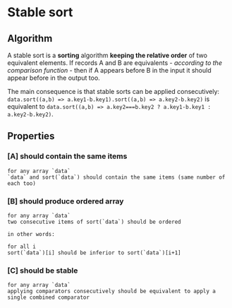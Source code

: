 # Stable sort

## Algorithm

A stable sort is a **sorting** algorithm **keeping the relative order** of two equivalent elements. If records A and B are equivalents - *according to the comparison function* - then if A appears before B in the input it should appear before in the output too.

The main consequence is that stable sorts can be applied consecutively: `data.sort((a,b) => a.key1-b.key1).sort((a,b) => a.key2-b.key2)` is equivalent to `data.sort((a,b) => a.key2===b.key2 ? a.key1-b.key1 : a.key2-b.key2)`.

## Properties

### [A] should contain the same items

    for any array `data`
    `data` and sort(`data`) should contain the same items (same number of each too)

### [B] should produce ordered array

    for any array `data`
    two consecutive items of sort(`data`) should be ordered

    in other words:
    
    for all i
    sort(`data`)[i] should be inferior to sort(`data`)[i+1]

### [C] should be stable

    for any array `data`
    applying comparators consecutively should be equivalent to apply a single combined comparator